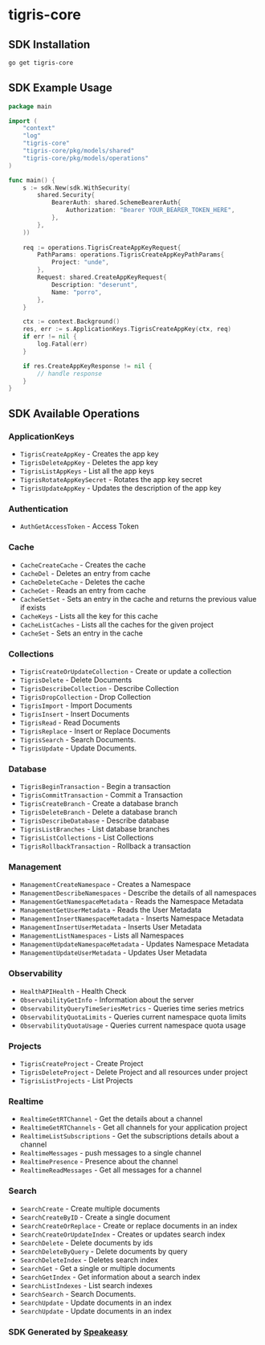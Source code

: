 # tigris-core

<!-- Start SDK Installation -->
## SDK Installation

```bash
go get tigris-core
```
<!-- End SDK Installation -->

## SDK Example Usage
<!-- Start SDK Example Usage -->
```go
package main

import (
    "context"
    "log"
    "tigris-core"
    "tigris-core/pkg/models/shared"
    "tigris-core/pkg/models/operations"
)

func main() {
    s := sdk.New(sdk.WithSecurity(
        shared.Security{
            BearerAuth: shared.SchemeBearerAuth{
                Authorization: "Bearer YOUR_BEARER_TOKEN_HERE",
            },
        },
    ))
    
    req := operations.TigrisCreateAppKeyRequest{
        PathParams: operations.TigrisCreateAppKeyPathParams{
            Project: "unde",
        },
        Request: shared.CreateAppKeyRequest{
            Description: "deserunt",
            Name: "porro",
        },
    }

    ctx := context.Background()
    res, err := s.ApplicationKeys.TigrisCreateAppKey(ctx, req)
    if err != nil {
        log.Fatal(err)
    }

    if res.CreateAppKeyResponse != nil {
        // handle response
    }
}
```
<!-- End SDK Example Usage -->

<!-- Start SDK Available Operations -->
## SDK Available Operations


### ApplicationKeys

* `TigrisCreateAppKey` - Creates the app key
* `TigrisDeleteAppKey` - Deletes the app key
* `TigrisListAppKeys` - List all the app keys
* `TigrisRotateAppKeySecret` - Rotates the app key secret
* `TigrisUpdateAppKey` - Updates the description of the app key

### Authentication

* `AuthGetAccessToken` - Access Token

### Cache

* `CacheCreateCache` - Creates the cache
* `CacheDel` - Deletes an entry from cache
* `CacheDeleteCache` - Deletes the cache
* `CacheGet` - Reads an entry from cache
* `CacheGetSet` - Sets an entry in the cache and returns the previous value if exists
* `CacheKeys` - Lists all the key for this cache
* `CacheListCaches` - Lists all the caches for the given project
* `CacheSet` - Sets an entry in the cache

### Collections

* `TigrisCreateOrUpdateCollection` - Create or update a collection
* `TigrisDelete` - Delete Documents
* `TigrisDescribeCollection` - Describe Collection
* `TigrisDropCollection` - Drop Collection
* `TigrisImport` - Import Documents
* `TigrisInsert` - Insert Documents
* `TigrisRead` - Read Documents
* `TigrisReplace` - Insert or Replace Documents
* `TigrisSearch` - Search Documents.
* `TigrisUpdate` - Update Documents.

### Database

* `TigrisBeginTransaction` - Begin a transaction
* `TigrisCommitTransaction` - Commit a Transaction
* `TigrisCreateBranch` - Create a database branch
* `TigrisDeleteBranch` - Delete a database branch
* `TigrisDescribeDatabase` - Describe database
* `TigrisListBranches` - List database branches
* `TigrisListCollections` - List Collections
* `TigrisRollbackTransaction` - Rollback a transaction

### Management

* `ManagementCreateNamespace` - Creates a Namespace
* `ManagementDescribeNamespaces` - Describe the details of all namespaces
* `ManagementGetNamespaceMetadata` - Reads the Namespace Metadata
* `ManagementGetUserMetadata` - Reads the User Metadata
* `ManagementInsertNamespaceMetadata` - Inserts Namespace Metadata
* `ManagementInsertUserMetadata` - Inserts User Metadata
* `ManagementListNamespaces` - Lists all Namespaces
* `ManagementUpdateNamespaceMetadata` - Updates Namespace Metadata
* `ManagementUpdateUserMetadata` - Updates User Metadata

### Observability

* `HealthAPIHealth` - Health Check
* `ObservabilityGetInfo` - Information about the server
* `ObservabilityQueryTimeSeriesMetrics` - Queries time series metrics
* `ObservabilityQuotaLimits` - Queries current namespace quota limits
* `ObservabilityQuotaUsage` - Queries current namespace quota usage

### Projects

* `TigrisCreateProject` - Create Project
* `TigrisDeleteProject` - Delete Project and all resources under project
* `TigrisListProjects` - List Projects

### Realtime

* `RealtimeGetRTChannel` - Get the details about a channel
* `RealtimeGetRTChannels` - Get all channels for your application project
* `RealtimeListSubscriptions` - Get the subscriptions details about a channel
* `RealtimeMessages` - push messages to a single channel
* `RealtimePresence` - Presence about the channel
* `RealtimeReadMessages` - Get all messages for a channel

### Search

* `SearchCreate` - Create multiple documents
* `SearchCreateByID` - Create a single document
* `SearchCreateOrReplace` - Create or replace documents in an index
* `SearchCreateOrUpdateIndex` - Creates or updates search index
* `SearchDelete` - Delete documents by ids
* `SearchDeleteByQuery` - Delete documents by query
* `SearchDeleteIndex` - Deletes search index
* `SearchGet` - Get a single or multiple documents
* `SearchGetIndex` - Get information about a search index
* `SearchListIndexes` - List search indexes
* `SearchSearch` - Search Documents.
* `SearchUpdate` - Update documents in an index
* `SearchUpdate` - Update documents in an index
<!-- End SDK Available Operations -->

### SDK Generated by [Speakeasy](https://docs.speakeasyapi.dev/docs/using-speakeasy/client-sdks)
